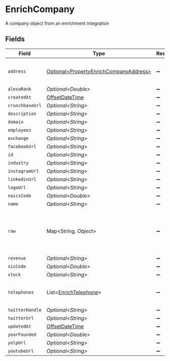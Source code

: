 # EnrichCompany

A company object from an enrichment integration


## Fields

| Field                                                                                          | Type                                                                                           | Required                                                                                       | Description                                                                                    |
| ---------------------------------------------------------------------------------------------- | ---------------------------------------------------------------------------------------------- | ---------------------------------------------------------------------------------------------- | ---------------------------------------------------------------------------------------------- |
| `address`                                                                                      | [Optional\<PropertyEnrichCompanyAddress>](../../models/shared/PropertyEnrichCompanyAddress.md) | :heavy_minus_sign:                                                                             | The address of the company                                                                     |
| `alexaRank`                                                                                    | *Optional\<Double>*                                                                            | :heavy_minus_sign:                                                                             | N/A                                                                                            |
| `createdAt`                                                                                    | [OffsetDateTime](https://docs.oracle.com/javase/8/docs/api/java/time/OffsetDateTime.html)      | :heavy_minus_sign:                                                                             | N/A                                                                                            |
| `crunchbaseUrl`                                                                                | *Optional\<String>*                                                                            | :heavy_minus_sign:                                                                             | N/A                                                                                            |
| `description`                                                                                  | *Optional\<String>*                                                                            | :heavy_minus_sign:                                                                             | N/A                                                                                            |
| `domain`                                                                                       | *Optional\<String>*                                                                            | :heavy_minus_sign:                                                                             | N/A                                                                                            |
| `employees`                                                                                    | *Optional\<String>*                                                                            | :heavy_minus_sign:                                                                             | N/A                                                                                            |
| `exchange`                                                                                     | *Optional\<String>*                                                                            | :heavy_minus_sign:                                                                             | N/A                                                                                            |
| `facebookUrl`                                                                                  | *Optional\<String>*                                                                            | :heavy_minus_sign:                                                                             | N/A                                                                                            |
| `id`                                                                                           | *Optional\<String>*                                                                            | :heavy_minus_sign:                                                                             | N/A                                                                                            |
| `industry`                                                                                     | *Optional\<String>*                                                                            | :heavy_minus_sign:                                                                             | N/A                                                                                            |
| `instagramUrl`                                                                                 | *Optional\<String>*                                                                            | :heavy_minus_sign:                                                                             | N/A                                                                                            |
| `linkedinUrl`                                                                                  | *Optional\<String>*                                                                            | :heavy_minus_sign:                                                                             | N/A                                                                                            |
| `logoUrl`                                                                                      | *Optional\<String>*                                                                            | :heavy_minus_sign:                                                                             | N/A                                                                                            |
| `naicsCode`                                                                                    | *Optional\<Double>*                                                                            | :heavy_minus_sign:                                                                             | N/A                                                                                            |
| `name`                                                                                         | *Optional\<String>*                                                                            | :heavy_minus_sign:                                                                             | N/A                                                                                            |
| `raw`                                                                                          | Map\<String, *Object*>                                                                         | :heavy_minus_sign:                                                                             | The raw data returned by the integration for this company                                      |
| `revenue`                                                                                      | *Optional\<String>*                                                                            | :heavy_minus_sign:                                                                             | N/A                                                                                            |
| `sicCode`                                                                                      | *Optional\<Double>*                                                                            | :heavy_minus_sign:                                                                             | N/A                                                                                            |
| `stock`                                                                                        | *Optional\<String>*                                                                            | :heavy_minus_sign:                                                                             | N/A                                                                                            |
| `telephones`                                                                                   | List\<[EnrichTelephone](../../models/shared/EnrichTelephone.md)>                               | :heavy_minus_sign:                                                                             | An array of telephones for this company                                                        |
| `twitterHandle`                                                                                | *Optional\<String>*                                                                            | :heavy_minus_sign:                                                                             | N/A                                                                                            |
| `twitterUrl`                                                                                   | *Optional\<String>*                                                                            | :heavy_minus_sign:                                                                             | N/A                                                                                            |
| `updatedAt`                                                                                    | [OffsetDateTime](https://docs.oracle.com/javase/8/docs/api/java/time/OffsetDateTime.html)      | :heavy_minus_sign:                                                                             | N/A                                                                                            |
| `yearFounded`                                                                                  | *Optional\<Double>*                                                                            | :heavy_minus_sign:                                                                             | N/A                                                                                            |
| `yelpUrl`                                                                                      | *Optional\<String>*                                                                            | :heavy_minus_sign:                                                                             | N/A                                                                                            |
| `youtubeUrl`                                                                                   | *Optional\<String>*                                                                            | :heavy_minus_sign:                                                                             | N/A                                                                                            |
